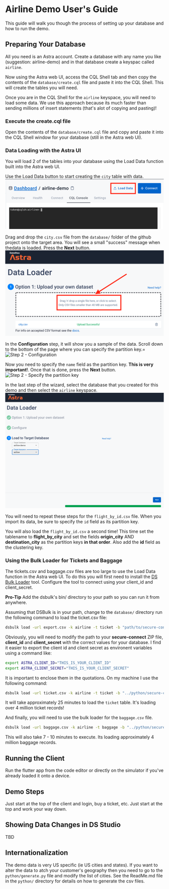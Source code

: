 # Airline Demo User's Guide

This guide will walk you though the process of setting up your database and how to run the demo.

## Preparing Your Database

All you need is an Astra account. Create a database with any name you like (suggestion: airline-demo) and
in that database create a keyspac called ```airline```.

Now using the Astra web UI, access the CQL Shell tab and then copy the contents of the ```database/create.cql```
file and paste it into the CQL Shell. This will create the tables you will need.

Once you are in the CQL Shell for the ```airline``` keyspace, you will need to load some data. We use this approach because its much faster than sending millions of insert statements (that's alot of copying and pasting)!

### Execute the create.cql file

Open the contents of the ```database/create.cql``` file and copy and paste it into the CQL Shell window for your database (still in the Astra web UI).

### Data Loading with the Astra UI

You will load 2 of the tables into your database using the Load Data function built into the Astra web UI.

Use the Load Data button to start creating the ```city``` table with data.
![Click the Load Data button](images/load_data_button.png)

Drag and drop the ```city.csv``` file from the ```database/``` folder of the github project onto the target area. You will see a small "success" message when thedata is loaded. Press the **Next** button.
![Drag and Drop the city.csv file](images/dragNdrop_data_file.png)

In the **Configuration** step, it will show you a sample of the data. Scroll down to the bottom of the page where you can specify the partition key.=
![Step 2 - Configuration](images/configuration_step.png)

Now you need to specify the ```name``` field as the partition key. **This is very important!**. Once that is done, press the **Next** button.
![Step 2 - Specify the partition key](images/configuration_step.png)

In the last step of the wizard, select the database that you created for this demo and then select the ```airline``` keyspace.
![Step 3 - Specify the database and keyspace](images/database_keyspace.png)

You will need to repeat these steps for the ```flight_by_id.csv``` file. When you import its data, be sure to specify the ```id``` field as its partition key.

You will also load the ```flight_by_id.csv``` a second time! This time set the
tablename to **flight_by_city** and set the fields **origin_city** AND
**destination_city** as the partition keys **in that order**. Also add the **id** field as the
clustering key.

### Using the Bulk Loader for Tickets and Baggage

The tickets.csv and baggage.csv files are too large to use the Load Data function in the Astra web UI. To do this you will first need to install the [DS Bulk Loader](https://docs.datastax.com/en/astra/docs/loading-and-unloading-data-with-datastax-bulk-loader.html) tool. Configure the tool to connect using your client_id and client_secret.

**Pro-Tip** Add the dsbulk's bin/ directory to your path so you can run it from anywhere.

Assuming that DSBulk is in your path, change to the ```database/``` directory run the following command to load the ticket.csv file:

```sh
dsbulk load -url export.csv -k airline -t ticket -b "path/to/secure-connect-database_name.zip" -u client_id -p client_secret -header true
```

Obviously, you will need to modify the path to your **secure-connect** ZIP file, **client_id** and **client_secret** with the correct values for your database. I find it easier to export the client id and client secret as environent variables using a command like:

```sh
export ASTRA_CLIENT_ID="THIS_IS_YOUR_CLIENT_ID"
export ASTRA_CLIENT_SECRET="THIS_IS_YOUR_CLIENT_SECRET"
```

It is important to enclose them in the quotations. On my machine I use the following command:

```sh
dsbulk load -url ticket.csv -k airline -t ticket -b "../python/secure-connect-airline-demo.zip" -u $ASTRA_CLIENT_ID -p $ASTRA_CLIENT_SECRET -header true
```

It  will take approximately 25 minutes to load the ```ticket``` table. It's loading over 4 million ticket records!

And finally, you will need to use the bulk loader for the ```baggage.csv``` file.

```sh
dsbulk load -url baggage.csv -k airline -t baggage -b "../python/secure-connect-airline-demo.zip" -u $ASTRA_CLIENT_ID -p $ASTRA_CLIENT_SECRET -header true
```

This will also take 7 - 10 minutes to execute. Its loading approximately 4 million baggage records.

## Running the Client

Run the flutter app from the code editor or directly on the simulator if you've already loaded it onto a device.

## Demo Steps

Just start at the top of the client and login, buy a ticket, etc. Just start at the top and work your way  down.

## Showing Data Changes in DS Studio

TBD
## Internationalization

The demo data is very US specific (ie US cities and states). If you want to alter the data to atch your customer's geography then you need to go to the ```python/generate.py``` file and modify the list of cities. See the ReadMe.md file in the ```python/``` directory for details on how to generate the csv files.

